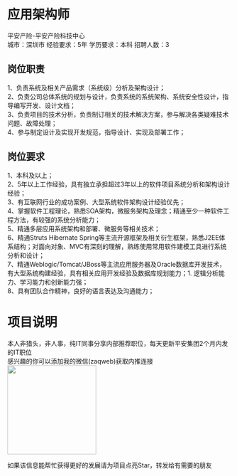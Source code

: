 # 应用架构师
平安产险-平安产险科技中心  
城市：深圳市 经验要求：5年 学历要求：本科  招聘人数：3

## 岗位职责
1、负责系统及相关产品需求（系统级）分析及架构设计；   
2、负责公司总体系统的规划与设计，负责系统的系统架构、系统安全性设计，指导编写开发、设计文档；   
3、负责项目的技术分析，负责制订相关的技术解决方案，参与解决各类疑难技术问题、故障处理；   
4、参与制定设计及实现开发规范，指导设计、实现及部署工作；

## 岗位要求
1、本科及以上；   
2、5年以上工作经验，具有独立承担超过3年以上的软件项目系统分析和架构设计经验；   
3、有互联网行业的成功案例、大型系统软件架构设计经验优先；   
4、掌握软件工程理论，熟悉SOA架构，微服务架构及理念；精通至少一种软件工程方法，有较强的系统分析能力；   
5、精通多层应用系统架构和部署、微服务等相关技术；    
6、精通Struts Hibernate Spring等主流开源框架及相关衍生框架，熟悉J2EE体系结构；对面向对象、MVC有深刻的理解，熟练使用常用软件建模工具进行系统分析和设计；   
7、精通Weblogic/Tomcat/JBoss等主流应用服务器及Oracle数据库开发技术，有大型系统构建经验，具有相关应用开发经验及数据库规划能力；1. 逻辑分析能力、学习能力和创新能力强；   
8、具有团队合作精神，良好的语言表达及沟通能力；

# 项目说明

本人非猎头，非人事，纯IT同事分享内部推荐职位，每天更新平安集团2个月内发的IT职位  
感兴趣的你可以添加我的微信(zaqweb)获取内推连接  
<img src="https://github.com/zaqweb/PA-IT-JOBS/blob/master/WechatICode.jpeg"  height="200" width="200">

如果该信息能帮忙获得更好的发展请为项目点亮Star，转发给有需要的朋友




